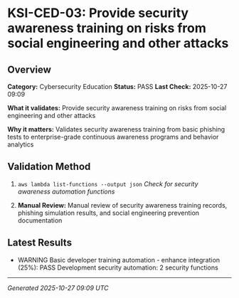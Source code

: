 # KSI-CED-03: Provide security awareness training on risks from social engineering and other attacks

## Overview

**Category:** Cybersecurity Education
**Status:** PASS
**Last Check:** 2025-10-27 09:09

**What it validates:** Provide security awareness training on risks from social engineering and other attacks

**Why it matters:** Validates security awareness training from basic phishing tests to enterprise-grade continuous awareness programs and behavior analytics

## Validation Method

1. `aws lambda list-functions --output json`
   *Check for security awareness automation functions*

2. **Manual Review:** Manual review of security awareness training records, phishing simulation results, and social engineering prevention documentation

## Latest Results

- WARNING Basic developer training automation - enhance integration (25%): PASS Development security automation: 2 security functions

---
*Generated 2025-10-27 09:09 UTC*